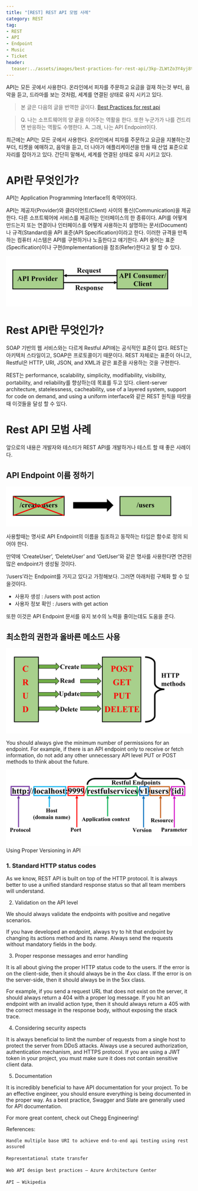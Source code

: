 ```yaml
---
title: "[REST] REST API 모범 사례"
category: REST
tag:
- REST
- API
- Endpoint
- Music
- Ticket
header:
  teaser:../assets/images/best-practices-for-rest-api/3kp-ZLWtZo3Y4yj8tVTYqg.jpeg
---
```


API는 모든 곳에서 사용한다. 온라인에서 피자를 주문하고 요금을 걸재 하는것 부터, 음악을 듣고, 드라마를 보는 것처럼, 세계를 연결된 상태로 유지 시키고 있다.

> 본 글은 다음의 글을 번역한 글이다. [Best Practices for rest api](https://medium.com/chegg/best-practices-for-rest-api-df7417ea07e5)

> Q. 나는 소프트웨어의 양 끝을 이어주는 역활을 한다. 또한 누군가가 나를 건드리면 반응하는 역활도 수행한다.
> A. 그래, 나는 API Endpoint이다. 

최근에는 API는 모든 곳에서 사용한다. 온라인에서 피자를 주문하고 요금을 지불하는것 부더, 티켓을 예매하고, 음악을 듣고, 더 나아가 애플리케이션을 만들 때 산업 표준으로 자리를 잡아가고 있다. 간단히 말해서, 세계를 연결된 상태로 유지 시키고 있다.

# API란 무엇인가?

API는 Application Programming Interface의 축약어이다.

API는 제공자(Provider)와 클라이언트(Client) 사이의 통신(Communication)을 제공한다. 다른 소프트웨어에 서비스를 제공하는 인터페이스의 한 종류이다. API를 어떻게 만드는지 또는 연결이나 인터페이스를 어떻게 사용하는지 설명하는 문서(Document)나 규격(Standard)을 API 표준(API Specification)이라고 한다. 이러한 규격을 만족하는 컴퓨터 시스템은 API를 구현하거나 노출한다고 얘기한다. API 용어는 표준(Specification)이나 구현(Implementation)을 참조(Refer)한다고 말 할 수 있다.

![](../assets/images/best-practices-for-rest-api/KsUEzeSac2mDzGxa16mJ4A.png)

# Rest API란 무엇인가?

SOAP 기반의 웹 서비스와는 다르게 Restful API에는 공식적인 표준이 없다. REST는 아키텍처 스타일이고, SOAP은 프로토콜이기 때문이다. REST 자체로는 표준이 아니고, Restful은 HTTP, URI, JSON, and XML과 같은 표준을 사용하는 것을 구현한다.

REST는 performance, scalability, simplicity, modifiability, visibility, portability, and reliability를 향상하는데 목표를 두고 있다. client-server architecture, statelessness, cacheability, use of a layered system, support for code on demand, and using a uniform interface와 같은 REST 원칙을 따랏을때 이것들을 달성 할 수 있다. 

# Rest API 모범 사례

앞으로의 내용은 개발자와 테스터가 REST API를 개발하거나 테스트 할 때 좋은 사례이다.

## API Endpoint 이름 정하기

![](../assets/images/best-practices-for-rest-api/eMjBjY0cwqRs5pqf8fsyEw.png)

사용할때는 명사로 API Endpoint의 이름을 침조하고 동작하는 타입은 함수로 정의 되어야 한다.

만약에 ‘CreateUser’, ‘DeleteUser’ and ‘GetUser’와 같은 명사를 사용한다면 연관된 많은 endpoint가 생성될 것이다.

‘/users’라는 Endpoint를 가지고 있다고 가정해보다. 그러면 아래처럼 구체화 할 수 있을것이다.

* 사용자 생성 : /users with post action
* 사용자 정보 확인 : /users with get action

또한 이것은 API Endpoint 문서를 유지 보수의 노력을 줄이는데도 도움을 준다.

## 최소한의 권한과 올바른 메소드 사용

![](../assets/images/best-practices-for-rest-api/DB2QdU8QTjR5v9U-UgMKKA.png)

You should always give the minimum number of permissions for an endpoint. For example, if there is an API endpoint only to receive or fetch information, do not add any other unnecessary API level PUT or POST methods to think about the future.

![](../assets/images/best-practices-for-rest-api/Hfrzezt6IqE17TY-zmzqHA.png)
Using Proper Versioning in API

### 1. Standard HTTP status codes

As we know, REST API is built on top of the HTTP protocol. It is always better to use a unified standard response status so that all team members will understand.

2. Validation on the API level

We should always validate the endpoints with positive and negative scenarios.

If you have developed an endpoint, always try to hit that endpoint by changing its actions method and its name. Always send the requests without mandatory fields in the body.

3. Proper response messages and error handling

It is all about giving the proper HTTP status code to the users. If the error is on the client-side, then it should always be in the 4xx class. If the error is on the server-side, then it should always be in the 5xx class.

For example, if you send a request URL that does not exist on the server, it should always return a 404 with a proper log message. If you hit an endpoint with an invalid action type, then it should always return a 405 with the correct message in the response body, without exposing the stack trace.

4. Considering security aspects

It is always beneficial to limit the number of requests from a single host to protect the server from DDoS attacks. Always use a secured authorization, authentication mechanism, and HTTPS protocol. If you are using a JWT token in your project, you must make sure it does not contain sensitive client data.

5. Documentation

It is incredibly beneficial to have API documentation for your project. To be an effective engineer, you should ensure everything is being documented in the proper way. As a best practice, Swagger and Slate are generally used for API documentation.

For more great content, check out Chegg Engineering!

References:

    Handle multiple base URI to achieve end-to-end api testing using rest assured

    Representational state transfer

    Web API design best practices — Azure Architecture Center

    API — Wikipedia
